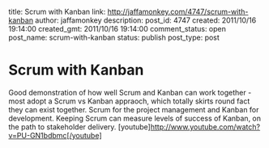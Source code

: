 title: Scrum with Kanban
link: http://jaffamonkey.com/4747/scrum-with-kanban
author: jaffamonkey
description: 
post_id: 4747
created: 2011/10/16 19:14:00
created_gmt: 2011/10/16 19:14:00
comment_status: open
post_name: scrum-with-kanban
status: publish
post_type: post

# Scrum with Kanban

Good demonstration of how well Scrum and Kanban can work together - most adopt a Scrum vs Kanban appraoch, which totally skirts round fact they can exist together. Scrum for the project management and Kanban for development. Keeping Scrum can measure levels of success of Kanban, on the path to stakeholder delivery. [youtube]http://www.youtube.com/watch?v=PU-GN1bdbmc[/youtube]